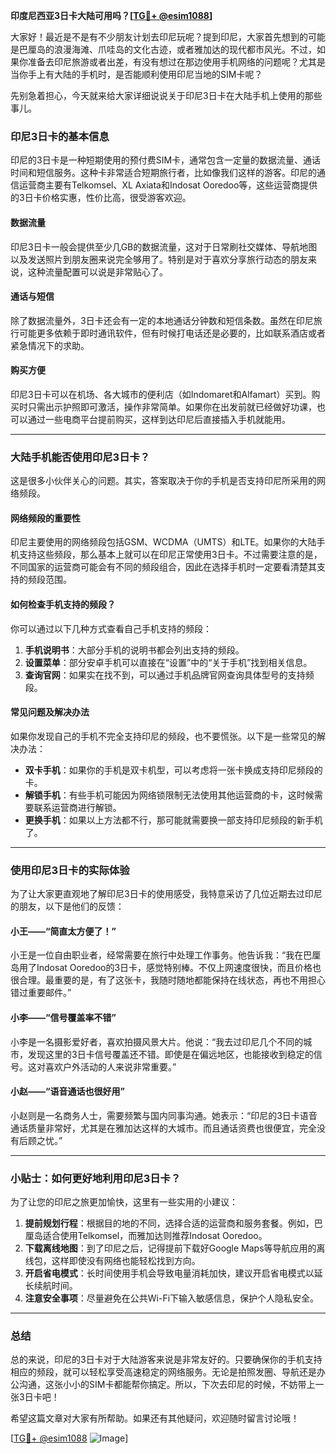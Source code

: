 **印度尼西亚3日卡大陆可用吗？[[TG💪+ @esim1088](https://t.me/s/esim1088)]**

大家好！最近是不是有不少朋友计划去印尼玩呢？提到印尼，大家首先想到的可能是巴厘岛的浪漫海滩、爪哇岛的文化古迹，或者雅加达的现代都市风光。不过，如果你准备去印尼旅游或者出差，有没有想过在那边使用手机网络的问题呢？尤其是当你手上有大陆的手机时，是否能顺利使用印尼当地的SIM卡呢？

先别急着担心，今天就来给大家详细说说关于印尼3日卡在大陆手机上使用的那些事儿。

### 印尼3日卡的基本信息

印尼的3日卡是一种短期使用的预付费SIM卡，通常包含一定量的数据流量、通话时间和短信服务。这种卡非常适合短期旅行者，比如像我们这样的游客。印尼的通信运营商主要有Telkomsel、XL Axiata和Indosat Ooredoo等，这些运营商提供的3日卡价格实惠，性价比高，很受游客欢迎。

#### 数据流量
印尼3日卡一般会提供至少几GB的数据流量，这对于日常刷社交媒体、导航地图以及发送照片到朋友圈来说完全够用了。特别是对于喜欢分享旅行动态的朋友来说，这种流量配置可以说是非常贴心了。

#### 通话与短信
除了数据流量外，3日卡还会有一定的本地通话分钟数和短信条数。虽然在印尼旅行可能更多依赖于即时通讯软件，但有时候打电话还是必要的，比如联系酒店或者紧急情况下的求助。

#### 购买方便
印尼3日卡可以在机场、各大城市的便利店（如Indomaret和Alfamart）买到。购买时只需出示护照即可激活，操作非常简单。如果你在出发前就已经做好功课，也可以通过一些电商平台提前购买，这样到达印尼后直接插入手机就能用。

---

### 大陆手机能否使用印尼3日卡？

这是很多小伙伴关心的问题。其实，答案取决于你的手机是否支持印尼所采用的网络频段。

#### 网络频段的重要性
印尼主要使用的网络频段包括GSM、WCDMA（UMTS）和LTE。如果你的大陆手机支持这些频段，那么基本上就可以在印尼正常使用3日卡。不过需要注意的是，不同国家的运营商可能会有不同的频段组合，因此在选择手机时一定要看清楚其支持的频段范围。

#### 如何检查手机支持的频段？
你可以通过以下几种方式查看自己手机支持的频段：

1. **手机说明书**：大部分手机的说明书都会列出支持的频段。
2. **设置菜单**：部分安卓手机可以直接在“设置”中的“关于手机”找到相关信息。
3. **查询官网**：如果实在找不到，可以通过手机品牌官网查询具体型号的支持频段。

#### 常见问题及解决办法
如果你发现自己的手机不完全支持印尼的频段，也不要慌张。以下是一些常见的解决办法：

- **双卡手机**：如果你的手机是双卡机型，可以考虑将一张卡换成支持印尼频段的卡。
- **解锁手机**：有些手机可能因为网络锁限制无法使用其他运营商的卡，这时候需要联系运营商进行解锁。
- **更换手机**：如果以上方法都不行，那可能就需要换一部支持印尼频段的新手机了。

---

### 使用印尼3日卡的实际体验

为了让大家更直观地了解印尼3日卡的使用感受，我特意采访了几位近期去过印尼的朋友，以下是他们的反馈：

#### 小王——“简直太方便了！”
小王是一位自由职业者，经常需要在旅行中处理工作事务。他告诉我：“我在巴厘岛用了Indosat Ooredoo的3日卡，感觉特别棒。不仅上网速度很快，而且价格也很合理。最重要的是，有了这张卡，我随时随地都能保持在线状态，再也不用担心错过重要邮件。”

#### 小李——“信号覆盖率不错”
小李是一名摄影爱好者，喜欢拍摄风景大片。他说：“我去过印尼几个不同的城市，发现这里的3日卡信号覆盖还不错。即使是在偏远地区，也能接收到稳定的信号。这对喜欢户外活动的人来说非常重要。”

#### 小赵——“语音通话也很好用”
小赵则是一名商务人士，需要频繁与国内同事沟通。她表示：“印尼的3日卡语音通话质量非常好，尤其是在雅加达这样的大城市。而且通话资费也很便宜，完全没有后顾之忧。”

---

### 小贴士：如何更好地利用印尼3日卡？

为了让您的印尼之旅更加愉快，这里有一些实用的小建议：

1. **提前规划行程**：根据目的地的不同，选择合适的运营商和服务套餐。例如，巴厘岛适合使用Telkomsel，而雅加达则推荐Indosat Ooredoo。
2. **下载离线地图**：到了印尼之后，记得提前下载好Google Maps等导航应用的离线包，这样即使没有网络也能轻松找到方向。
3. **开启省电模式**：长时间使用手机会导致电量消耗加快，建议开启省电模式以延长续航时间。
4. **注意安全事项**：尽量避免在公共Wi-Fi下输入敏感信息，保护个人隐私安全。

---

### 总结

总的来说，印尼的3日卡对于大陆游客来说是非常友好的。只要确保你的手机支持相应的频段，就可以轻松享受高速稳定的网络服务。无论是拍照发圈、导航还是办公沟通，这张小小的SIM卡都能帮你搞定。所以，下次去印尼的时候，不妨带上一张3日卡吧！

希望这篇文章对大家有所帮助。如果还有其他疑问，欢迎随时留言讨论哦！

[[TG💪+ @esim1088](https://t.me/s/esim1088) ![Image](https://i.postimg.cc/4NQfJmqS/Snipaste-2025-05-13-00-14-12.png)]